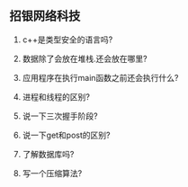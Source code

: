 ## 招银网络科技
1. c++是类型安全的语言吗?  

2. 数据除了会放在堆栈.还会放在哪里?
3. 应用程序在执行main函数之前还会执行什么?
4. 进程和线程的区别?
5. 说一下三次握手阶段?
6. 说一下get和post的区别?
7. 了解数据库吗?
8. 写一个压缩算法?
